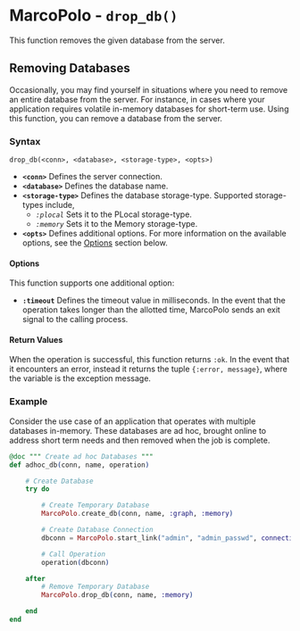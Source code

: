 
# MarcoPolo - `drop_db()`

This function removes the given database from the server.

## Removing Databases

Occasionally, you may find yourself in situations where you need to remove an entire database from the server.  For instance, in cases where your application requires volatile in-memory databases for short-term use.  Using this function, you can remove a database from the server.

### Syntax

```
drop_db(<conn>, <database>, <storage-type>, <opts>)
```

- **`<conn>`** Defines the server connection.
- **`<database>`** Defines the database name.
- **`<storage-type>`** Defines the database storage-type.  Supported storage-types include,
  - *`:plocal`* Sets it to the PLocal storage-type.
  - *`:memory`* Sets it to the Memory storage-type.
- **`<opts>`** Defines additional options.  For more information on the available options, see the [Options](#options) section below.

#### Options

This function supports one additional option:

- **`:timeout`** Defines the timeout value in milliseconds.  In the event that the operation takes longer than the allotted time, MarcoPolo sends an exit signal to the calling process.

#### Return Values

When the operation is successful, this function returns `:ok`.  In the event that it encounters an error, instead it returns the tuple `{:error, message}`, where the variable is the exception message.

### Example

Consider the use case of an application that operates with multiple databases in-memory.  These databases are ad hoc, brought online to address short term needs and then removed when the job is complete.  

```elixir
@doc """ Create ad hoc Databases """
def adhoc_db(conn, name, operation)

	# Create Database
	try do

		# Create Temporary Database
		MarcoPolo.create_db(conn, name, :graph, :memory)

		# Create Database Connection
		dbconn = MarcoPolo.start_link("admin", "admin_passwd", connection: {:db, name})

		# Call Operation
		operation(dbconn)

	after
		# Remove Temporary Database
		MarcoPolo.drop_db(conn, name, :memory)

	end
end
```



